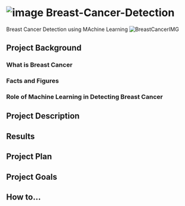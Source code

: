 # ![image](https://github.com/addy-analytics/Breast-Cancer-Detection/assets/107724453/85614326-f36c-4b54-bdaa-83278ac38b7e) Breast-Cancer-Detection
Breast Cancer Detection using MAchine Learning
![BreastCancerIMG](https://github.com/addy-analytics/Breast-Cancer-Detection/assets/107724453/86fa121d-1279-474d-be06-766f7999fcae)

## Project Background
### What is Breast Cancer
### Facts and Figures
### Role of Machine Learning in Detecting Breast Cancer
## Project Description
## Results
## Project Plan
## Project Goals
## How to...
